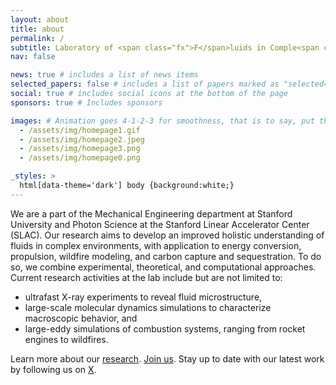 ```yaml
---
layout: about
title: about
permalink: /
subtitle: Laboratory of <span class="fx">F</span>luids in Comple<span class="fx">x</span> Environments
nav: false

news: true # includes a list of news items
selected_papers: false # includes a list of papers marked as "selected={true}"
social: true # includes social icons at the bottom of the page
sponsors: true # Includes sponsors

images: # Animation goes 4-1-2-3 for smoothness, that is to say, put the first image last!
  - /assets/img/homepage1.gif
  - /assets/img/homepage2.jpeg
  - /assets/img/homepage3.png
  - /assets/img/homepage0.png

_styles: >
  html[data-theme='dark'] body {background:white;}
---
```


We are a part of the Mechanical Engineering department at Stanford University and Photon Science at the Stanford Linear Accelerator Center (SLAC). Our research aims to develop an improved holistic understanding of fluids in complex environments, with application to energy conversion, propulsion, wildfire modeling, and carbon capture and sequestration. To do so, we combine experimental, theoretical, and computational approaches. Current research activities at the lab include but are not limited to:

- ultrafast X-ray experiments to reveal fluid microstructure,
- large-scale molecular dynamics simulations to characterize macroscopic behavior, and
- large-eddy simulations of combustion systems, ranging from rocket engines to wildfires.

Learn more about our [research](/research). [Join us](/contact). Stay up to date with our latest work by following us on [X](https://twitter.com/fxlabstanford). 